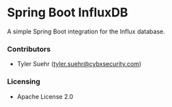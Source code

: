 # Spring Boot InfluxDB
A simple Spring Boot integration for the Influx database.

### Contributors
- Tyler Suehr (tyler.suehr@cybxsecurity.com)

### Licensing
- Apache License 2.0
